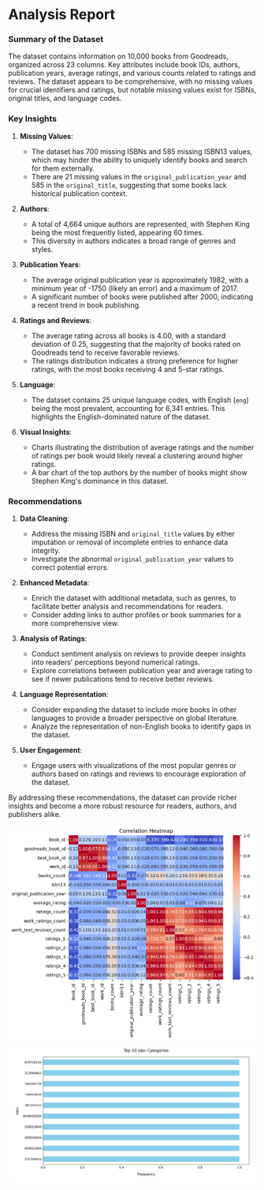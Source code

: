 # Analysis Report

### Summary of the Dataset

The dataset contains information on 10,000 books from Goodreads, organized across 23 columns. Key attributes include book IDs, authors, publication years, average ratings, and various counts related to ratings and reviews. The dataset appears to be comprehensive, with no missing values for crucial identifiers and ratings, but notable missing values exist for ISBNs, original titles, and language codes.

### Key Insights

1. **Missing Values**:
   - The dataset has 700 missing ISBNs and 585 missing ISBN13 values, which may hinder the ability to uniquely identify books and search for them externally.
   - There are 21 missing values in the `original_publication_year` and 585 in the `original_title`, suggesting that some books lack historical publication context.

2. **Authors**:
   - A total of 4,664 unique authors are represented, with Stephen King being the most frequently listed, appearing 60 times.
   - This diversity in authors indicates a broad range of genres and styles.

3. **Publication Years**:
   - The average original publication year is approximately 1982, with a minimum year of -1750 (likely an error) and a maximum of 2017.
   - A significant number of books were published after 2000, indicating a recent trend in book publishing.

4. **Ratings and Reviews**:
   - The average rating across all books is 4.00, with a standard deviation of 0.25, suggesting that the majority of books rated on Goodreads tend to receive favorable reviews.
   - The ratings distribution indicates a strong preference for higher ratings, with the most books receiving 4 and 5-star ratings.

5. **Language**:
   - The dataset contains 25 unique language codes, with English (`eng`) being the most prevalent, accounting for 6,341 entries. This highlights the English-dominated nature of the dataset.

6. **Visual Insights**:
   - Charts illustrating the distribution of average ratings and the number of ratings per book would likely reveal a clustering around higher ratings.
   - A bar chart of the top authors by the number of books might show Stephen King's dominance in this dataset.

### Recommendations

1. **Data Cleaning**:
   - Address the missing ISBN and `original_title` values by either imputation or removal of incomplete entries to enhance data integrity.
   - Investigate the abnormal `original_publication_year` values to correct potential errors.

2. **Enhanced Metadata**:
   - Enrich the dataset with additional metadata, such as genres, to facilitate better analysis and recommendations for readers.
   - Consider adding links to author profiles or book summaries for a more comprehensive view.

3. **Analysis of Ratings**:
   - Conduct sentiment analysis on reviews to provide deeper insights into readers' perceptions beyond numerical ratings.
   - Explore correlations between publication year and average rating to see if newer publications tend to receive better reviews.

4. **Language Representation**:
   - Consider expanding the dataset to include more books in other languages to provide a broader perspective on global literature.
   - Analyze the representation of non-English books to identify gaps in the dataset.

5. **User Engagement**:
   - Engage users with visualizations of the most popular genres or authors based on ratings and reviews to encourage exploration of the dataset.

By addressing these recommendations, the dataset can provide richer insights and become a more robust resource for readers, authors, and publishers alike.

![Chart](./goodreads_heatmap.png)
![Chart](./goodreads_barplot.png)
